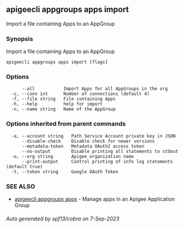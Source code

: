 ## apigeecli appgroups apps import

Import a file containing Apps to an AppGroup

### Synopsis

Import a file containing Apps to an AppGroup

```
apigeecli appgroups apps import [flags]
```

### Options

```
      --all           Import Apps for all AppGroups in the org
  -c, --conn int      Number of connections (default 4)
  -f, --file string   File containing Apps
  -h, --help          help for import
  -n, --name string   Name of the AppGroup
```

### Options inherited from parent commands

```
  -a, --account string   Path Service Account private key in JSON
      --disable-check    Disable check for newer versions
      --metadata-token   Metadata OAuth2 access token
      --no-output        Disable printing all statements to stdout
  -o, --org string       Apigee organization name
      --print-output     Control printing of info log statements (default true)
  -t, --token string     Google OAuth Token
```

### SEE ALSO

* [apigeecli appgroups apps](apigeecli_appgroups_apps.md)	 - Manage apps in an Apigee Application Group

###### Auto generated by spf13/cobra on 7-Sep-2023
